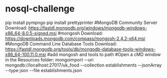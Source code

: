 # nosql-challenge
pip install pympngo
pip install prettyprinter
#MongoDB Community Server Download:  https://fastdl.mongodb.org/windows/mongodb-windows-x86_64-8.0.5-signed.msi
#mongosh Download:  https://downloads.mongodb.com/compass/mongosh-2.4.2-x64.msi
#MongoDB Command Line Database Tools Download: https://fastdl.mongodb.org/tools/db/mongodb-database-tools-windows-x86_64-100.11.0.msi
#add mongosh and tools to path
#Open a cMD window in the Resources folder:
mongoimport --uri mongodb://localhost:27017/uk_food --collection establishments --jsonArray --type json --file establishments.json
